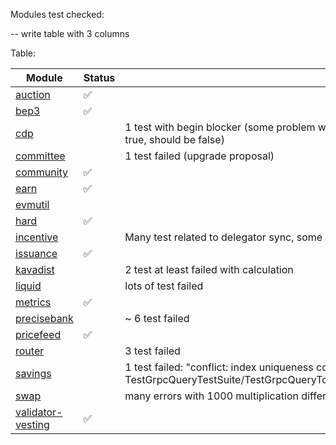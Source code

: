 
Modules test checked:

-- write table with 3 columns

Table:

| Module                                     | Status | Notes                                                                                                                                                                |
|--------------------------------------------|-------|----------------------------------------------------------------------------------------------------------------------------------------------------------------------|
| [auction](x%2Fauction)                     | ✅     |                                                                                                                                                                      |
| [bep3](x%2Fbep3)                           | ✅     |                                                                                                                                                                      |
| [cdp](x%2Fcdp)                             |       | 1 test with begin blocker (some problem with previousAccrualTime 0001-01-01 00:00:00 +0000 UTC true, should be false)                                                |
| [committee](x%2Fcommittee)                 |      | 1 test failed (upgrade proposal)                                                                                                                                     |
| [community](x%2Fcommunity)                 | ✅     |                                                                                                                                                                      |
| [earn](x%2Fearn)                           | ✅     |                                                                                                                                                                      |
| [evmutil](x%2Fevmutil)                     |      |                                                                                                                                                                      |
| [hard](x%2Fhard)                           | ✅     |                                                                                                                                                                      |
| [incentive](x%2Fincentive)                 |      | Many test related to delegator sync, some problematic part with extra total bond                                                                                     |
| [issuance](x%2Fissuance)                   | ✅     |                                                                                                                                                                      |
| [kavadist](x%2Fkavadist)                   |      | 2 test at least failed with calculation                                                                                                                              |
| [liquid](x%2Fliquid)                       |      | lots of test failed                                                                                                                                                  |
| [metrics](x%2Fmetrics)                     | ✅     |                                                                                                                                                                      |
| [precisebank](x%2Fprecisebank)             |      | ~ 6 test failed                                                                                                                                                      |
| [pricefeed](x%2Fpricefeed)                 | ✅     |                                                                                                                                                                      |
| [router](x%2Frouter)                       |      | 3 test failed                                                                                                                                                        |
| [savings](x%2Fsavings)                     |      | 1 test failed: "conflict: index uniqueness constrain violation: 2"   TestGrpcQueryTestSuite/TestGrpcQueryTotalSupply/aggregates_bkava_denoms,_accounting_for_slashing |
| [swap](x%2Fswap)                           |      | many errors with 1000 multiplication difference                                                                                                                      |
| [validator-vesting](x%2Fvalidator-vesting) | ✅     |                                                                                                                                                                      |

